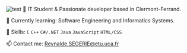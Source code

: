 ![test](https://user-images.githubusercontent.com/74038190/212281775-b468df30-4edc-4bf8-a4ee-f52e1aaddc86.gif)
🚀 IT Student & Passionate developer based in Clermont-Ferrand. 

🌱 Currently learning: Software Engineering and Informatics Systems.

💼 Skills: ``C`` ``C++`` ``C#/.NET`` ``Java`` ``JavaScript`` ``HTML/CSS``

📫 Contact me: Reynalde.SEGERIE@etu.uca.fr

